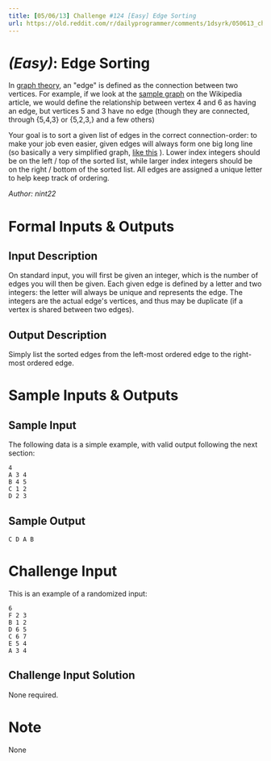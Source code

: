 ```yaml
---
title: [05/06/13] Challenge #124 [Easy] Edge Sorting
url: https://old.reddit.com/r/dailyprogrammer/comments/1dsyrk/050613_challenge_124_easy_edge_sorting/
---
```


# [](#EasyIcon) *(Easy)*: Edge Sorting
In [graph theory](http://en.wikipedia.org/wiki/Graph_theory), an "edge" is defined as the connection between two vertices. For example, if we look at the [sample graph](http://en.wikipedia.org/wiki/File:6n-graf.svg) on the Wikipedia article, we would define the relationship between vertex 4 and 6 as having an edge, but vertices 5 and 3 have no edge (though they are connected, through {5,4,3} or {5,2,3,} and a few others)

Your goal is to sort a given list of edges in the correct connection-order: to make your job even easier, given edges will always form one big long line (so basically a very simplified graph, [like this](http://i.imgur.com/KXc00a2.png) ). Lower index integers should be on the left / top of the sorted list, while larger index integers should be on the right / bottom of the sorted list. All edges are assigned a unique letter to help keep track of ordering.

*Author: nint22*
# Formal Inputs & Outputs
## Input Description
On standard input, you will first be given an integer, which is the number of edges you will then be given. Each given edge is defined by a letter and two integers: the letter will always be unique and represents the edge. The integers are the actual edge's vertices, and thus may be duplicate (if a vertex is shared between two edges).

## Output Description
Simply list the sorted edges from the left-most ordered edge to the right-most ordered edge.
# Sample Inputs & Outputs
## Sample Input
The following data is a simple example, with valid output following the next section:

    4
    A 3 4
    B 4 5
    C 1 2
    D 2 3

## Sample Output

    C D A B

# Challenge Input
This is an example of a randomized input:

    6
    F 2 3
    B 1 2
    D 6 5
    C 6 7
    E 5 4
    A 3 4

## Challenge Input Solution
None required.

# Note
None